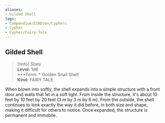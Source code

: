 ```yaml
---
aliases:
- Gilded Shell
tags:
- Compendium/CSRD/en/Cyphers
- Cypher
- Cypher/Fairy-Tale
---
```


  
## Gilded Shell  
>[!info] Stats  
> **Level:** 1d6  
> ***Form: * Golden Snail Shell  
> **Kind:** FAIRY TALE
  
When blown into softly, the shell expands into a simple structure with a front door and walls that let in a soft light. From inside the structure, it's about 10 feet by 10 feet by 20 feet (3 m by 3 m by 6 m). From the outside, the shell continues to look exactly the way it did before, in both size and shape, making it difficult for others to notice. Once expanded, the structure is permanent and immobile.